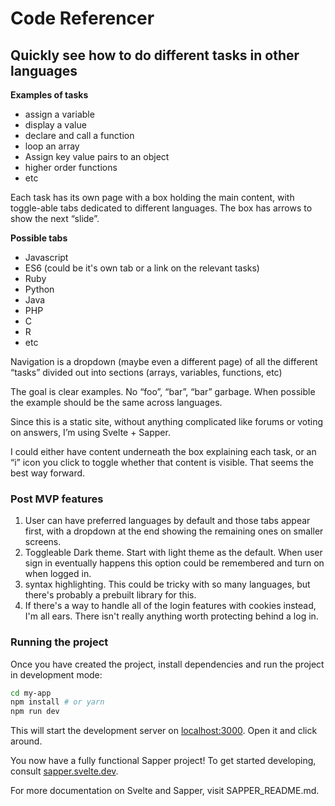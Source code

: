 # Code Referencer
## Quickly see how to do different tasks in other languages

**Examples of tasks**
- assign a variable
- display a value
- declare and call a function
- loop an array
- Assign key value pairs to an object
- higher order functions
- etc

Each task has its own page with a box holding the main content, with toggle-able tabs dedicated to different languages. The box has arrows to show the next “slide”.

**Possible tabs**
- Javascript
- ES6 (could be it's own tab or a link on the relevant tasks)
- Ruby
- Python
- Java
- PHP
- C
- R
- etc

Navigation is a dropdown (maybe even a different page) of all the different “tasks” divided out into sections (arrays, variables, functions, etc)

The goal is clear examples. No “foo”, “bar”, “bar” garbage. When possible the example should be the same across languages.

Since this is a static site, without anything complicated like forums or voting on answers, I’m using Svelte + Sapper.

I could either have content underneath the box explaining each task, or an “i” icon you click to toggle whether that content is visible. That seems the best way forward.

### Post MVP features
1. User can have preferred languages by default and those tabs appear first, with a dropdown at the end showing the remaining ones on smaller screens.
2. Toggleable Dark theme. Start with light theme as the default. When user sign in eventually happens this option could be remembered and turn on when logged in.
3. syntax highlighting. This could be tricky with so many languages, but there's probably a prebuilt library for this.
4. If there's a way to handle all of the login features with cookies instead, I'm all ears. There isn't really anything worth protecting behind a log in.

### Running the project

Once you have created the project, install dependencies and run the project in development mode:

```bash
cd my-app
npm install # or yarn
npm run dev
```

This will start the development server on [localhost:3000](http://localhost:3000). Open it and click around.

You now have a fully functional Sapper project! To get started developing, consult [sapper.svelte.dev](https://sapper.svelte.dev).

For more documentation on Svelte and Sapper, visit SAPPER_README.md.